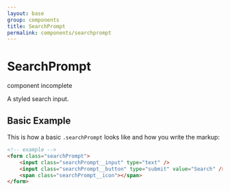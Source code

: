 ```yaml
---
layout: base
group: components
title: SearchPrompt
permalink: components/searchprompt
---
```


# SearchPrompt

<div class="m-t-4 m--pos-tr m--m-4 m--m-t-10">
    <span class="badge">component incomplete</span>
</div>

<p class="intro">A styled search input.</p>

## Basic Example

This is how a basic `.searchPrompt` looks like and how you write the markup:

```html
<!-- example -->
<form class="searchPrompt">
    <input class="searchPrompt__input" type="text" />
    <input class="searchPrompt__button" type="submit" value="Search" />
    <span class="searchPrompt__icon"></span>
</form>
```
